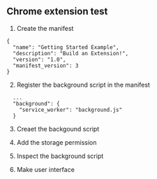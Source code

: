 ## Chrome extension test

1. Create the manifest

```
{
  "name": "Getting Started Example",
  "description": "Build an Extension!",
  "version": "1.0",
  "manifest_version": 3
}
```

2. Register the background script in the manifest

```
  ...
  "background": {
    "service_worker": "background.js"
  }
```

3. Creaet the backgound script

4. Add the storage permission

5. Inspect the background script

6. Make user interface